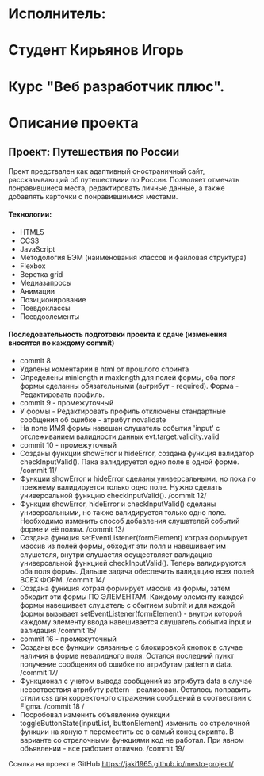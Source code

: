 # Исполнитель:
# Студент Кирьянов Игорь
# Курс "Веб разработчик плюс".

# Описание проекта
## Проект: Путешествия по России
Прект предствален как адаптивный оностраничный сайт, рассказывающий об путешествиии по России.
Позволяет отмечать понравившиеся места, редактировать личные данные, а также добавлять карточки с понравившимися местами.

#### Технологии:
* HTML5
* CCS3
* JavaScript
* Методология БЭМ (наименования классов и файловая структура)
* Flexbox
* Верстка grid
* Медиазапросы
* Анимации
* Позиционирование
* Псевдоклассы
* Псевдоэлементы

#### Последовательность подготовки проекта к сдаче (изменения вносятся по каждому commit)
* commit 8
* Удалены коментарии в html от прошлого спринта
* Определены minlength и maxlength для полей формы, оба поля формы сделанны обязательными (аьтрибут - required). Форма - Редактировать профиль.
* commit 9 - промежуточный
* У формы - Редактировать профиль отключены стандартные сообщения об ошибке - атрибут novalidate 
* На поле ИМЯ формы навешан слушатель события 'input' с отслеживанием валидности данных evt.target.validity.valid
* commit 10 - промежуточный
* Созданы функции showError и hideError, создана функция валидатор checkInputValid(). Пака валидируется одно поле в одной форме. /commit 11/
* Функции showError и hideError сделаны универсальными, но пока по прежнему валидируется только одно поле. Нужно сделать универсальной функцию checkInputValid(). /commit 12/
* Функции showError, hideError и checkInputValid() сделаны универсальными, но также валидируется только одно поле. Необходимо изменить способ добавления слушателей событий форме и её полям. 
/commit 13/
* Создана функция setEventListener(formElement) котрая формирует массив из полей формы, обходит эти поля и навешивает им слушетеля, внутри слушаетля осуществляет валидацию универсальной функцией checkInputValid(). Теперь валидируются оба поля формы. Дальше задача обеспечить валидацию всех полей ВСЕХ ФОРМ. /commit 14/
* Создана функция котрая формирует массив из формы, затем обходит эти формы ПО ЭЛЕМЕНТАМ. Каждому элементу каждой формы навешивает слушатель с обытием submit и для каждой формы вызывает setEventListener(formElement) - внутри которой каждому элементу ввода навешивается слушатель события input и валидация /commit 15/
* commit 16 - промежуточный
* Созданы все функции связанные с блокировкой кнопок в случае наличия в форме невалидного поля. Остался последний пункт получение сообщения об ошибке по атрибутам pattern и data. /commit 17/
* Функционал с учетом вывода сообщений из атрибута data в случае несоотвествия атрибуту  pattern - реализован. Осталось поправить стили css для корректоного отражения сообщений в соотвествии с Figma. /commit 18 /
* Посробовал изменить объявление функции toggleButtonState(inputList, buttonElement) изменить со стрелочной функции на явную т переместить ее в самый конец скрипта. В варианте со стрелочными функциями код не работал. При явном объявлении - все работает отлично. /commit 19/




Ссылка на проект в GitHub https://jaki1965.github.io/mesto-project/